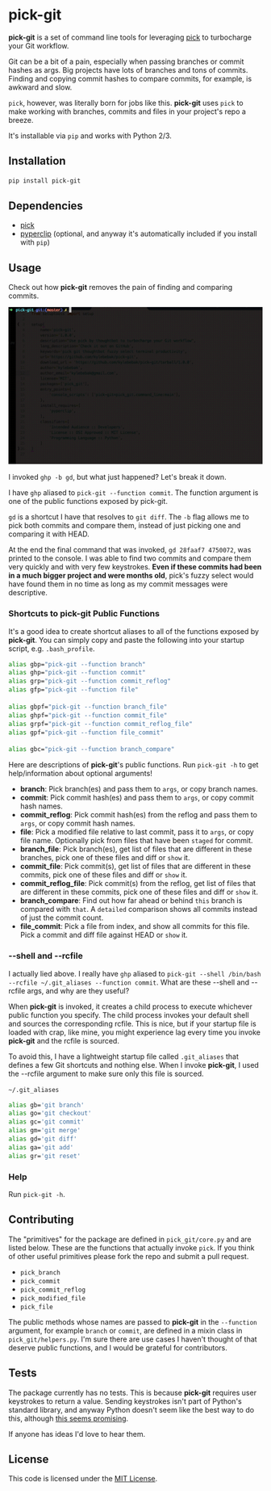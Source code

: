 # pick-git

__pick-git__ is a set of command line tools for leveraging [pick](https://github.com/calleerlandsson/pick) to turbocharge your Git workflow.

Git can be a bit of a pain, especially when passing branches or commit hashes as args. Big projects have lots of branches and tons of commits. Finding and copying commit hashes to compare commits, for example, is awkward and slow.

`pick`, however, was literally born for jobs like this. __pick-git__ uses `pick` to make working with branches, commits and files in your project's repo a breeze.

It's installable via `pip` and works with Python 2/3.


## Installation
~~~sh
pip install pick-git
~~~


## Dependencies
- [pick](https://github.com/calleerlandsson/pick)
- [pyperclip](https://github.com/asweigart/pyperclip) (optional, and anyway it's automatically included if you install with `pip`)


## Usage
Check out how __pick-git__ removes the pain of finding and comparing commits.

![pick-git -b commit git diff](https://raw.githubusercontent.com/kylebebak/pick-git/master/examples/ghp.gif)


I invoked `ghp -b gd`, but what just happened? Let's break it down.

I have `ghp` aliased to `pick-git --function commit`. The function argument is one of the public functions exposed by pick-git.

`gd` is a shortcut I have that resolves to `git diff`. The `-b` flag allows me to pick both commits and compare them, instead of just picking one and comparing it with HEAD.

At the end the final command that was invoked, `gd 28faaf7 4750072`, was printed to the console. I was able to find two commits and compare them very quickly and with very few keystrokes. __Even if these commits had been in a much bigger project and were months old__, pick's fuzzy select would have found them in no time as long as my commit messages were descriptive.

### Shortcuts to pick-git Public Functions
It's a good idea to create shortcut aliases to all of the functions exposed by __pick-git__. You can simply copy and paste the following into your startup script, e.g. `.bash_profile`.

~~~sh
alias gbp="pick-git --function branch"
alias ghp="pick-git --function commit"
alias grp="pick-git --function commit_reflog"
alias gfp="pick-git --function file"

alias gbpf="pick-git --function branch_file"
alias ghpf="pick-git --function commit_file"
alias grpf="pick-git --function commit_reflog_file"
alias gpf="pick-git --function file_commit"

alias gbc="pick-git --function branch_compare"
~~~

Here are descriptions of __pick-git__'s public functions. Run `pick-git -h` to get help/information about optional arguments!

- __branch__: Pick branch(es) and pass them to `args`, or copy branch names.
- __commit__: Pick commit hash(es) and pass them to `args`, or copy commit hash names.
- __commit_reflog__: Pick commit hash(es) from the reflog and pass them to `args`, or copy commit hash names.
- __file__: Pick a modified file relative to last commit, pass it to `args`, or copy file name. Optionally pick from files that have been `staged` for commit.
- __branch_file__: Pick branch(es), get list of files that are different in these branches, pick one of these files and diff or `show` it.
- __commit_file__: Pick commit(s), get list of files that are different in these commits, pick one of these files and diff or `show` it.
- __commit_reflog_file__: Pick commit(s) from the reflog, get list of files that are different in these commits, pick one of these files and diff or `show` it.
- __branch_compare__: Find out how far ahead or behind `this` branch is compared with `that`. A `detailed` comparison shows all commits instead of just the commit count.
- __file_commit__: Pick a file from index, and show all commits for this file. Pick a commit and diff file against HEAD or `show` it.

### --shell and --rcfile
I actually lied above. I really have `ghp` aliased to `pick-git --shell /bin/bash --rcfile ~/.git_aliases --function commit`. What are these --shell and --rcfile args, and why are they useful?

When __pick-git__ is invoked, it creates a child process to execute whichever public function you specify. The child process invokes your default shell and sources the corresponding rcfile. This is nice, but if your startup file is loaded with crap, like mine, you might experience lag every time you invoke __pick-git__ and the rcfile is sourced.

To avoid this, I have a lightweight startup file called `.git_aliases` that defines a few Git shortcuts and nothing else. When I invoke __pick-git__, I used the --rcfile argument to make sure only this file is sourced.

`~/.git_aliases`
~~~sh
alias gb='git branch'
alias go='git checkout'
alias gc='git commit'
alias gm='git merge'
alias gd='git diff'
alias ga='git add'
alias gr='git reset'
~~~

### Help
Run `pick-git -h`.


## Contributing
The "primitives" for the package are defined in `pick_git/core.py` and are listed below. These are the functions that actually invoke `pick`. If you think of other useful primitives please fork the repo and submit a pull request.

- `pick_branch`
- `pick_commit`
- `pick_commit_reflog`
- `pick_modified_file`
- `pick_file`

The public methods whose names are passed to __pick-git__ in the `--function` argument, for example `branch` or `commit`, are defined in a mixin class in `pick_git/helpers.py`. I'm sure there are use cases I haven't thought of that deserve public functions, and I would be grateful for contributors.


## Tests
The package currently has no tests. This is because __pick-git__ requires user keystrokes to return a value. Sending keystrokes isn't part of Python's standard library, and anyway Python doesn't seem like the best way to do this, although [this seems promising](http://stackoverflow.com/questions/12755968/sending-arrow-keys-to-popen).

If anyone has ideas I'd love to hear them.


## License
This code is licensed under the [MIT License](https://opensource.org/licenses/MIT).
